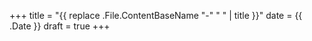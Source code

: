 +++
title = "{{ replace .File.ContentBaseName "-" " " | title }}"
date = {{ .Date }}
draft = true
+++

